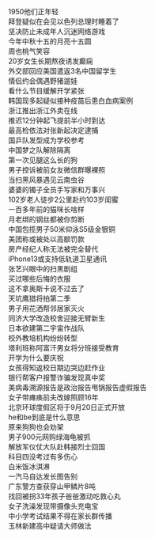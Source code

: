 1950他们正年轻  
拜登疑似在会见以色列总理时睡着了  
坚决防止未成年人沉迷网络游戏  
今年中秋十五的月亮十五圆  
周也桃气笑容  
20岁女生长期熬夜诱发癫痫  
外交部回应美国遣返3名中国留学生  
情侣约会偶遇野猪遛娃  
看什么节目缓解开学紧张  
韩国现多起疑似接种疫苗后患白血病案例  
浙江推出浙江外卖在线  
推迟12分钟起飞提前半小时到达  
最高检依法对张新起决定逮捕  
国乒队发型成为学校参考  
中国梦之队解除隔离  
第一次见腿这么长的狗  
男子控诉被前女友微信群曝裸照  
当扫黑风暴遇见云南虫谷  
婆婆的镯子全员手写家和万事兴  
102岁老人徒步2公里赴约103岁闺蜜  
一百多年前的猫咪长啥样  
月老绑的钢丝都被你剪断  
中国包揽男子50米仰泳S5级金银铜  
美团称或被处以高额罚款  
房产经纪人称无法被完全替代  
iPhone13或支持低轨道卫星通讯  
张艺兴眼中的扫黑剧组  
买过哪些后悔的衣服  
这不拿奥斯卡说不过去了  
天坑鹰猎将拍第二季  
男子用花洒帮邻居家灭火  
同济大学改造校舍迎接无臂新生  
日本欲建第二宇宙作战队  
校外教培机构纷纷转型  
塔利班称阿富汗男女将分班接受教育  
开学为什么要庆祝  
女孩得知返校日期边哭边赶作业  
银行帮客户报警诈骗发现真中奖  
美病毒溯源报告是政治报告甩锅报告虚假报告  
女子带瘫痪前夫改嫁照顾16年  
北京环球度假区将于9月20日正式开放  
he和be到底是什么意思  
原来狗狗也会劝架  
男子900元网购绿海龟被抓  
解放军仪仗大队赴韩接烈士回国  
科目四没考过有多伤心  
白米饭冰淇淋  
一汽马自达发长图告别  
广东警方查获穿山甲鳞片8吨  
找回被拐33年孩子爸爸激动吃救心丸  
女子洗澡发现带摄像头充电宝  
中小学考试结果不得在家长群传播  
玉林新建高中疑请大师做法  
